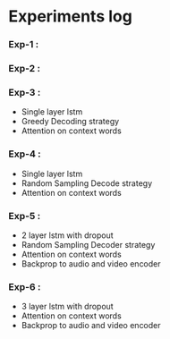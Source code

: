 
# Experiments log

### Exp-1 : 

### Exp-2 : 

### Exp-3 :

* Single layer lstm
* Greedy Decoding strategy
* Attention on context words

### Exp-4 :

* Single layer lstm
* Random Sampling Decode strategy
* Attention on context words

### Exp-5 :

* 2 layer lstm with dropout
* Random Sampling Decoder strategy
* Attention on context words
* Backprop to audio and video encoder

### Exp-6 :

* 3 layer lstm with dropout
* Attention on context words
* Backprop to audio and video encoder
